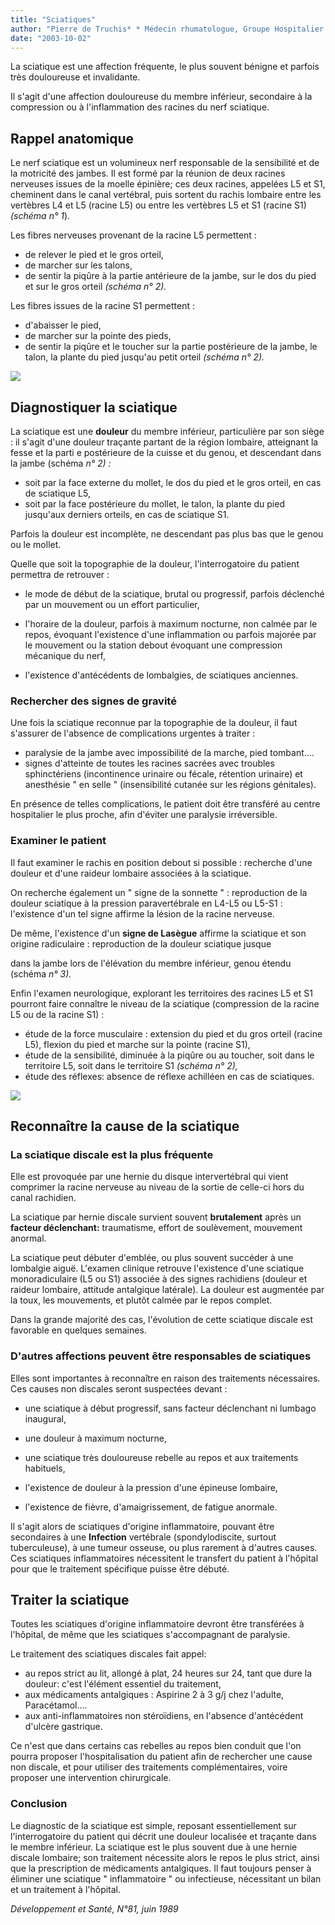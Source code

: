 ```yaml
---
title: "Sciatiques"
author: "Pierre de Truchis* * Médecin rhumatologue, Groupe Hospitalier Bichat-Claude Bernard."
date: "2003-10-02"
---
```


La sciatique est une affection fréquente, le plus souvent bénigne et parfois très douloureuse et invalidante.

Il s'agit d'une affection douloureuse du membre inférieur, secondaire à la compression ou à l'inflammation des racines du nerf sciatique.

## **Rappel anatomique**

Le nerf sciatique est un volumineux nerf responsable de la sensibilité et de la motricité des jambes. Il est formé par la réunion de deux racines nerveuses issues de la moelle épinière; ces deux racines, appelées L5 et S1, cheminent dans le canal vertébral, puis sortent du rachis lombaire entre les vertèbres L4 et L5 (racine L5) ou entre les vertèbres L5 et S1 (racine S1) _(schéma n° 1_).

Les fibres nerveuses provenant de la racine L5 permettent :

*   de relever le pied et le gros orteil,
*   de marcher sur les talons,
*   de sentir la piqûre à la partie antérieure de la jambe, sur le dos du pied et sur le gros orteil _(schéma n° 2)._

Les fibres issues de la racine S1 permettent :

*   d'abaisser le pied,
*   de marcher sur la pointe des pieds,
*   de sentir la piqûre et le toucher sur la partie postérieure de la jambe, le talon, la plante du pied jusqu'au petit orteil _(schéma n° 2)._

![](i377-1.jpg)


## **Diagnostiquer la sciatique**

La sciatique est une **douleur** du membre inférieur, particulière par son siège : il s'agit d'une douleur traçante partant de la région lombaire, atteignant la fesse et la parti e postérieure de la cuisse et du genou, et descendant dans la jambe (schéma _n° 2) :_

*   soit par la face externe du mollet, le dos du pied et le gros orteil, en cas de sciatique L5,
*   soit par la face postérieure du mollet, le talon, la plante du pied jusqu'aux derniers orteils, en cas de sciatique S1.

Parfois la douleur est incomplète, ne descendant pas plus bas que le genou ou le mollet.

Quelle que soit la topographie de la douleur, l'interrogatoire du patient permettra de retrouver :

*   le mode de début de la sciatique, brutal ou progressif, parfois déclenché par un mouvement ou un effort particulier,

*   l'horaire de la douleur, parfois à maximum nocturne, non calmée par le repos, évoquant l'existence d'une inflammation ou parfois majorée par le mouvement ou la station debout évoquant une compression mécanique du nerf,

*   l'existence d'antécédents de lombalgies, de sciatiques anciennes.

### **Rechercher des signes de gravité**

Une fois la sciatique reconnue par la topographie de la douleur, il faut s'assurer de l'absence de complications urgentes à traiter :

*   paralysie de la jambe avec impossibilité de la marche, pied tombant....
*   signes d'atteinte de toutes les racines sacrées avec troubles sphinctériens (incontinence urinaire ou fécale, rétention urinaire) et anesthésie " en selle " (insensibilité cutanée sur les régions génitales).

En présence de telles complications, le patient doit être transféré au centre hospitalier le plus proche, afin d'éviter une paralysie irréversible.

### **Examiner le patient**

Il faut examiner le rachis en position debout si possible : recherche d'une douleur et d'une raideur lombaire associées à la sciatique.

On recherche également un " signe de la sonnette " : reproduction de la douleur sciatique à la pression paravertébrale en L4-L5 ou L5-S1 : l'existence d'un tel signe affirme la lésion de la racine nerveuse.

De même, l'existence d'un **signe de Lasègue** affirme la sciatique et son origine radiculaire : reproduction de la douleur sciatique jusque

dans la jambe lors de l'élévation du membre inférieur, genou étendu (schéma _n° 3)._

Enfin l'examen neurologique, explorant les territoires des racines L5 et S1 pourront faire connaître le niveau de la sciatique (compression de la racine L5 ou de la racine S1) :

*   étude de la force musculaire : extension du pied et du gros orteil (racine L5), flexion du pied et marche sur la pointe (racine S1),
*   étude de la sensibilité, diminuée à la piqûre ou au toucher, soit dans le territoire L5, soit dans le territoire S1 _(schéma n° 2),_
*   étude des réflexes: absence de réflexe achilléen en cas de sciatiques.

![](i377-2.jpg)


## **Reconnaître la cause de la sciatique**

### **La sciatique discale est la plus** **fréquente**

Elle est provoquée par une hernie du disque intervertébral qui vient comprimer la racine nerveuse au niveau de la sortie de celle-ci hors du canal rachidien.

La sciatique par hernie discale survient souvent **brutalement** après un **facteur déclenchant:** traumatisme, effort de soulèvement, mouvement anormal.

La sciatique peut débuter d'emblée, ou plus souvent succéder à une lombalgie aiguë. L'examen clinique retrouve l'existence d'une sciatique monoradiculaire (L5 ou S1) associée à des signes rachidiens (douleur et raideur lombaire, attitude antalgique latérale). La douleur est augmentée par la toux, les mouvements, et plutôt calmée par le repos complet.

Dans la grande majorité des cas, l'évolution de cette sciatique discale est favorable en quelques semaines.

### **D'autres affections peuvent être responsables de sciatiques**

Elles sont importantes à reconnaître en raison des traitements nécessaires. Ces causes non discales seront suspectées devant :

*   une sciatique à début progressif, sans facteur déclenchant ni lumbago inaugural,
*   une douleur à maximum nocturne,
*   une sciatique très douloureuse rebelle au repos et aux traitements habituels,
*   l'existence de douleur à la pression d'une épineuse lombaire,

*   l'existence de fièvre, d'amaigrissement, de fatigue anormale.

Il s'agit alors de sciatiques d'origine inflammatoire, pouvant être secondaires à une **Infection** vertébrale (spondylodiscite, surtout tuberculeuse), à une tumeur osseuse, ou plus rarement à d'autres causes. Ces sciatiques inflammatoires nécessitent le transfert du patient à l'hôpital pour que le traitement spécifique puisse être débuté.

## **Traiter la sciatique**

Toutes les sciatiques d'origine inflammatoire devront être transférées à l'hôpital, de même que les sciatiques s'accompagnant de paralysie.

Le traitement des sciatiques discales fait appel:

*   au repos strict au lit, allongé à plat, 24 heures sur 24, tant que dure la douleur: c'est l'élément essentiel du traitement,
*   aux médicaments antalgiques : Aspirine 2 à 3 g/j chez l'adulte, Paracétamol....
*   aux anti-inflammatoires non stéroïdiens, en l'absence d'antécédent d'ulcère gastrique.

Ce n'est que dans certains cas rebelles au repos bien conduit que l'on pourra proposer l'hospitalisation du patient afin de rechercher une cause non discale, et pour utiliser des traitements complémentaires, voire proposer une intervention chirurgicale.

### **Conclusion**

Le diagnostic de la sciatique est simple, reposant essentiellement sur l'interrogatoire du patient qui décrit une douleur localisée et traçante dans le membre inférieur. La sciatique est le plus souvent due à une hernie discale lombaire; son traitement nécessite alors le repos le plus strict, ainsi que la prescription de médicaments antalgiques. Il faut toujours penser à éliminer une sciatique " inflammatoire " ou infectieuse, nécessitant un bilan et un traitement à l'hôpital.

_Développement et Santé, N°81, juin 1989_